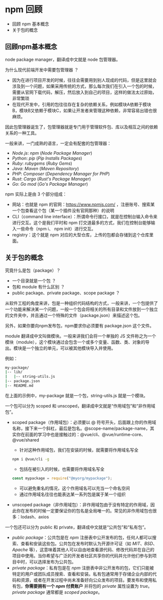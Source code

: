 # npm 回顾

- 回顾 npm 基本概念
- 关于包的概念



## 回顾npm基本概念

node package manager，翻译成中文就是 node 包管理器。

为什么现代前端开发中需要包管理器 ？

- 因为在进行项目开发的时候，往往会需要用到别人现成的代码，但是这里就会涉及到一个问题，如果采用传统的方式，那么每次我们在引入一个包的时候，需要从官网下载代码，解压，然后放入到自己的项目，这样的做法太过原始，非常繁琐
- 在现代开发中，引用的包往往存在复杂的依赖关系，例如模块A依赖于模块B，模块B又依赖于模块C，如果让开发者来管理这种依赖，非常容易出错也很麻烦。

因此包管理器诞生了，包管理器就是专门用于管理软件包、库以及相互之间的依赖关系的一种工具。

一般来讲，一门成熟的语言，一定会有配套的包管理器：

- *Node.js*: *npm* (*Node Package Manager*)
- *Python*: *pip* (*Pip Installs Packages*)
- *Ruby*: *rubygems* (*Ruby Gems*)
- *Java*: *Maven* (*Maven Repository*)
- *PHP*: *Composer* (*Dependency Manager for PHP*)
- *Rust*: *Cargo* (*Rust's Package Manager*)
- *Go*: *Go mod* (*Go's Package Manager*)

npm 实际上是由 3 个部分组成：

- 网站：也就是 npm 的官网：https://www.npmjs.com/ ，注册账号、搜索某一个包查看这个包（某一个插件没有官网那种）的说明
- CLI（command line interface）：所谓命令行接口，就是在控制台输入命令来进行交互。这个是我们平时和 npm 打交道最多的方式，我们在控制台能够输入一些命令（npm i、 npm init）进行交互。
- registry：这个就是 npm 对应的大型仓库，上传的包都会存储到这个仓库里面。



## 关于包的概念

究竟什么是包（package）？

- 一个目录就是一个包 ？
- 包和 module 有什么区别 ？
- public package、private package、scope package ？

从软件工程的角度来讲，包是一种组织代码结构的方式，一般来讲，一个包提供了一个功能来解决某一个问题，一般一个包会将相关的所有目录和文件放到一个独立的文件夹中，并且通过一个特殊的文件（package.json）来描述这个包。

另外，如果你要向npm发布包，npm要求你必须要有 package.json 这个文件。



module 翻译成中文叫做模块。一般来讲我们会将一个单独的 JS 文件称之为一个模块（module），这个模块通过会包含一个或多个变量、函数、类、对象的导出。模块是一个独立的单元，可以被其他模块导入并使用。

例如：

```bash
my-package/
|-- lib/
|   |-- string-utils.js
|-- package.json
|-- README.md
```

在上面的示例中，my-package 就是一个包，string-utils.js 就是一个模块。



一个包可以分为 scoped 和 unscoped，翻译成中文就是“作用域包”和“非作用域包”。

- scoped package（作用域包）：必须要以 @ 符号开头，后面跟上你的作用域名称，接下来一个斜杠，最后是包名。@scope-name/package-name，其实你在前面的学习中也是接触过的：@vue/cli、@vue/runtime-core、@vue/shared

  - 针对这种作用域包，我们在安装的时候，就需要将作用域名写全

  ```bash
  npm i @vue/cli -g
  ```

  - 包括在被引入的时候，也需要将作用域名写全

  ```js
  const mypackage = require("@myorg/mypackage");
  ```

  - 可以避免重名的情况，这个作用域名可以充当一个命名空间
  - 通过作用域名往往也能表达某一系列包是属于某一个组织

- unscoped package（非作用域包）：非作用域包由于没有特定的作用域，因此你在发布的时候一定要保证你的包名是全局唯一的。常见的非作用域包也很多：lodash、axios



一个包还可以分为 public 和 private，翻译成中文就是“公共包”和“私有包”。

- *public package*：公共包是在 *npm* 注册表中公开发布的包，任何人都可以搜索、查看和安装这些包。公共包在发布时默认为开源许可证（如 *MIT*、*BSD*、*Apache* 等），这意味着其他人可以自由地查看源代码、修改代码并在自己的项目中使用。当你希望与广泛的开发者社区共享你的代码并允许他们参与到项目中时，可以选择发布为公共包。
- *private package*：私有包是在 *npm* 注册表中非公开发布的包，它们只能被特定的用户或团队成员搜索、查看和安装。私有包通常用于存储企业内部的代码和资源，或者在开发过程中尚未准备好向公众发布的项目。要发布和使用私有包，**你需要拥有一个 *npm* 付费账户** 并将包的 *private* 属性设置为 *true*。*private package* 通常都是 *scoped package*。

